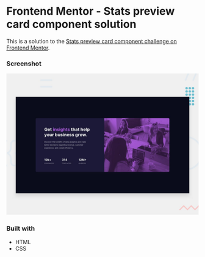 # Frontend Mentor - Stats preview card component solution

This is a solution to the [Stats preview card component challenge on Frontend Mentor](https://www.frontendmentor.io/challenges/stats-preview-card-component-8JqbgoU62). 

### Screenshot

![Design preview for the NFT preview card component coding challenge](./design/desktop-preview.jpg)

### Built with
- HTML
- CSS 